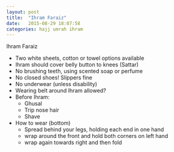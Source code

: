 ```yaml
---
layout: post
title:  "Ihram Faraiz"
date:   2015-08-29 18:07:58
categories: hajj umrah ihram
---
```


Ihram Faraiz

- Two white sheets, cotton or towel options available
- Ihram should cover belly button to knees (Sattar)
- No brushing teeth, using scented soap or perfume
- No closed shoes! Slippers fine
- No underwear (unless disability)
- Wearing belt around Ihram allowed?
- Before Ihram:
     - Ghusal
     - Trip nose hair
     - Shave
- How to wear (bottom)
     - Spread behind your legs, holding each end in one hand
     - wrap around the front and hold both corners on left hand
     - wrap again towards right and then fold
